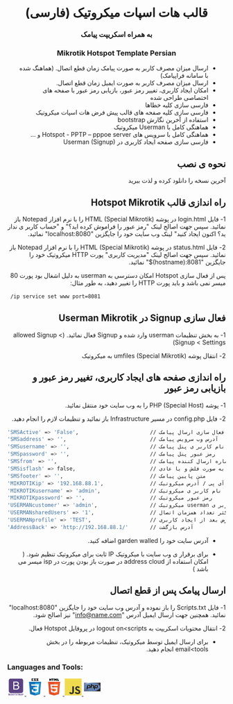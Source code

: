 <h1 align="center">قالب هات اسپات میکروتیک (فارسی)</h1>
<h3 align="center">به همراه اسکریپت پیامک</h3>
<h3 align="center">Mikrotik Hotspot Template Persian</h3>


<div dir="rtl">
 
* ارسال میزان مصرف کاربر به صورت پیامک زمان قطع اتصال. (هماهنگ شده با سامانه فراپیامک)
* ارسال میزان مصرف کاربر به صورت ایمیل زمان قطع اتصال.
* امکان ایجاد کاربری، تغییر رمز عبور، بازیابی رمز عبور با صفحه های اختصاصی طراحی شده
* فارسی سازی کلیه خطاها
* فارسی سازی کلیه صفحه های قالب پیش فرض هات اسپات میکروتیک
* استفاده از آخرین نگارش bootstrap
* هماهنگی کامل با Userman میکروتیک
* هماهنگی کامل با سرویس های Hotspot - PPTP – pppoe server و ...
* فارسی سازی صفحه ایجاد کاربری در Userman (Signup)

 
## نحوه ی نصب

آخرین نسخه را دانلود کرده و لذت ببرید


## راه اندازی قالب Hotspot Mikrotik 


1- فایل login.html در پوشه HTML (Special Mikrotik) را با نرم افزار Notepad باز نمائید. سپس جهت اصالح لینک "رمز عبور را فراموش 
کرده اید؟" و "حساب کاربر ی ندار ید؟ اکنون ایجاد کنید" لینک وب سایت خود را جایگزین "localhost:8080" 
نمائید.

 2- فایل status.html در پوشه HTML (Special Mikrotik) را با نرم افزار Notepad باز نمائید. سپس جهت اصالح لینک "مدیریت کاربری" 
پورت HTTP میکروتیک خود را جایگزین "8081:(hostname)$" نمائید.
 
  پس از فعال سازی Hotspot امکان دسترسی به userman به دلیل اشغال بود پورت 80 میسر نمی باشد و 
باید پورت HTTP را تغییر دهید، به طور مثال:

</div>

```bash
 /ip service set www port=8081
```
 
 <div dir="rtl">
 
## فعال سازی Signup در Userman Mikrotik
 
1- به بخش تنظیمات userman وارد شده و Signup فعال نمائید. (allowed Signup < Signup < Settings)

2- انتقال پوشه umfiles (Special Mikrotik) به میکروتیک 

 ## راه اندازی صفحه های ایجاد کاربری، تغییر رمز عبور و بازیابی رمز عبور
 
 1- پوشه PHP (Special Host) را به وب سایت خود منتقل نمائید.
 
 2- فایل config.php در مسیر Infrastructure باز نمائید و تنظیمات لازم را انجام دهید.
</div>

```bash
'SMSActive' => 'False',                       // فعال یا غیر فعال سازی ارسال پیامک
'SMSaddress' => '',                           // آدرس وب سرویس پیامک
'SMSusername' => '',                          // نام کاربر ی پنل پیامک
'SMSpassword' => '',                          // رمز عبور پنل پیامک 
'SMSfrom' => '',                              // شماره ارسال کننده پیامک
'SMSisflash' => false,                        // نوع ارسال: به صورت فلش و یا عادی
'SMSfooter' => '',                            // متن پایین پیامک
'MIKROTIKip' => '192.168.88.1',               // آی پی / آدرس میکروتیک
'MIKROTIKusername' => 'admin',                // نام کاربر ی میکروتیک
'MIKROTIKpassword' => '',                     // رمز عبور میکروتیک 
'USERMANcustomer' => 'admin',                 // میکروتیک userman نام کاربر ی 
'USERMANsharedUsers' => '1',                  // حداکثر تعداد همزمان اتصال
'USERMANprofile' => 'TEST',                   // پروفایل پیش فرض بعد از ایجاد کاربری
'AddressBack' => 'http://192.168.88.1/'       // آدرس بازگشت
```
 <div dir="rtl">
 
 * آدرس سایت خود را garden walled اضافه کنید.
 
 *  برای برقرار ی وب سایت با میکروتیک IP ثابت برای میکروتیک تنظیم شود. ( امکان استفاده از address cloud در صورت باز 
بودن پورت در isp میسر می باشد )
 
## ارسال پیامک پس از قطع اتصال 

 1- فایل Scripts.txt را باز نموده و آدرس وب سایت خود را جایگزین "localhost:8080" نمائید. همچنین جهت 
ارسال ایمیل آدرس "info@name.com" نیز اصالح شود.
 
 2- انتقال محتویات اسکریپت به logout on<scripts در پروفایل Hotspot فعال.

 * برای ارسال ایمیل توسط میکروتیک، تنظیمات مربوطه را در بخش email<tools انجام دهید.


</div>
 
<h3 align="left">Languages and Tools:</h3>
<p align="left"> <a href="https://getbootstrap.com" target="_blank"> <img src="https://raw.githubusercontent.com/devicons/devicon/master/icons/bootstrap/bootstrap-plain-wordmark.svg" alt="bootstrap" width="40" height="40"/> </a> <a href="https://www.w3schools.com/css/" target="_blank"> <img src="https://raw.githubusercontent.com/devicons/devicon/master/icons/css3/css3-original-wordmark.svg" alt="css3" width="40" height="40"/> </a> <a href="https://www.w3.org/html/" target="_blank"> <img src="https://raw.githubusercontent.com/devicons/devicon/master/icons/html5/html5-original-wordmark.svg" alt="html5" width="40" height="40"/> </a> <a href="https://developer.mozilla.org/en-US/docs/Web/JavaScript" target="_blank"> <img src="https://raw.githubusercontent.com/devicons/devicon/master/icons/javascript/javascript-original.svg" alt="javascript" width="40" height="40"/> </a> <a href="https://www.php.net" target="_blank"> <img src="https://raw.githubusercontent.com/devicons/devicon/master/icons/php/php-original.svg" alt="php" width="40" height="40"/> </a> </p>
